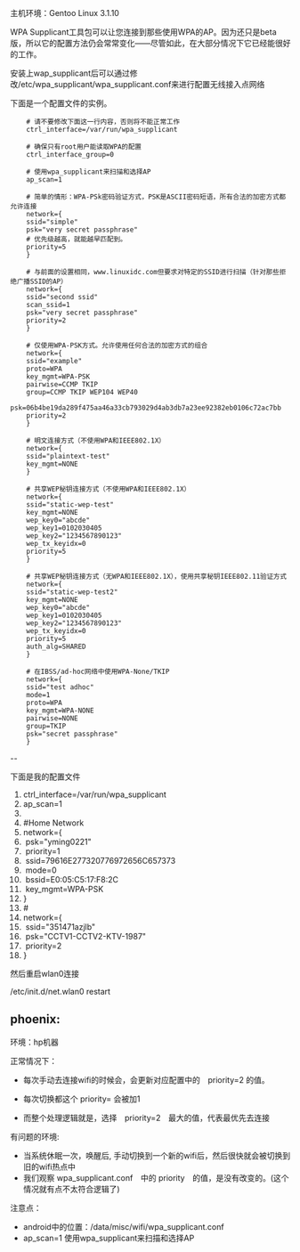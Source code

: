 主机环境：Gentoo Linux 3.1.10

WPA Supplicant工具包可以让您连接到那些使用WPA的AP。因为还只是beta版，所以它的配置方法仍会常常变化——尽管如此，在大部分情况下它已经能很好的工作。

安装上wap_supplicant后可以通过修改/etc/wpa_supplicant/wpa_supplicant.conf来进行配置无线接入点网络

下面是一个配置文件的实例。

```
    # 请不要修改下面这一行内容，否则将不能正常工作  
    ctrl_interface=/var/run/wpa_supplicant  
      
    # 确保只有root用户能读取WPA的配置  
    ctrl_interface_group=0  
      
    # 使用wpa_supplicant来扫描和选择AP  
    ap_scan=1  
      
    # 简单的情形：WPA-PSk密码验证方式，PSK是ASCII密码短语，所有合法的加密方式都允许连接  
    network={  
    ssid="simple"  
    psk="very secret passphrase"  
    # 优先级越高，就能越早匹配到。  
    priority=5  
    }  
      
    # 与前面的设置相同，www.linuxidc.com但要求对特定的SSID进行扫描（针对那些拒绝广播SSID的AP）  
    network={  
    ssid="second ssid"  
    scan_ssid=1  
    psk="very secret passphrase"  
    priority=2  
    }  
      
    # 仅使用WPA-PSK方式。允许使用任何合法的加密方式的组合  
    network={  
    ssid="example"  
    proto=WPA  
    key_mgmt=WPA-PSK  
    pairwise=CCMP TKIP  
    group=CCMP TKIP WEP104 WEP40  
    psk=06b4be19da289f475aa46a33cb793029d4ab3db7a23ee92382eb0106c72ac7bb  
    priority=2  
    }  
      
    # 明文连接方式（不使用WPA和IEEE802.1X）  
    network={  
    ssid="plaintext-test"  
    key_mgmt=NONE  
    }  
      
    # 共享WEP秘钥连接方式（不使用WPA和IEEE802.1X）  
    network={  
    ssid="static-wep-test"  
    key_mgmt=NONE  
    wep_key0="abcde"  
    wep_key1=0102030405  
    wep_key2="1234567890123"  
    wep_tx_keyidx=0  
    priority=5  
    }  
      
    # 共享WEP秘钥连接方式（无WPA和IEEE802.1X），使用共享秘钥IEEE802.11验证方式  
    network={  
    ssid="static-wep-test2"  
    key_mgmt=NONE  
    wep_key0="abcde"  
    wep_key1=0102030405  
    wep_key2="1234567890123"  
    wep_tx_keyidx=0  
    priority=5  
    auth_alg=SHARED  
    }  
      
    # 在IBSS/ad-hoc网络中使用WPA-None/TKIP  
    network={  
    ssid="test adhoc"  
    mode=1  
    proto=WPA  
    key_mgmt=WPA-NONE  
    pairwise=NONE  
    group=TKIP  
    psk="secret passphrase"  
    }  
```



\--

下面是我的配置文件

1. ctrl_interface=/var/run/wpa_supplicant  
2. ap_scan=1  
3.   
4. \#Home Network  
5. network={  
6. ​    psk="yming0221"  
7. ​    priority=1  
8. ​    ssid=79616E277320776972656C657373  
9. ​    mode=0  
10. ​    bssid=E0:05:C5:17:F8:2C  
11. ​    key_mgmt=WPA-PSK  
12. }  
13. \#  
14. network={  
15. ​    ssid="351471azjlb"  
16. ​    psk="CCTV1-CCTV2-KTV-1987"  
17. ​    priority=2  
18. }  

然后重启wlan0连接  



/etc/init.d/net.wlan0 restart



## phoenix:

环境：hp机器

正常情况下：　

- 每次手动去连接wifi的时候会，会更新对应配置中的　priority=2  的值。

- 每次切换都这个  priority= 会被加1 

- 而整个处理逻辑就是，选择　priority=2　最大的值，代表最优先去连接

有问题的环境:

- 当系统休眠一次，唤醒后, 手动切换到一个新的wifi后，然后很快就会被切换到旧的wifi热点中
- 我们观察  wpa_supplicant.conf　中的 priority　的值，是没有改变的。(这个情况就有点不太符合逻辑了)



注意点：

- android中的位置：/data/misc/wifi/wpa_supplicant.conf
-  ap_scan=1  使用wpa_supplicant来扫描和选择AP  

